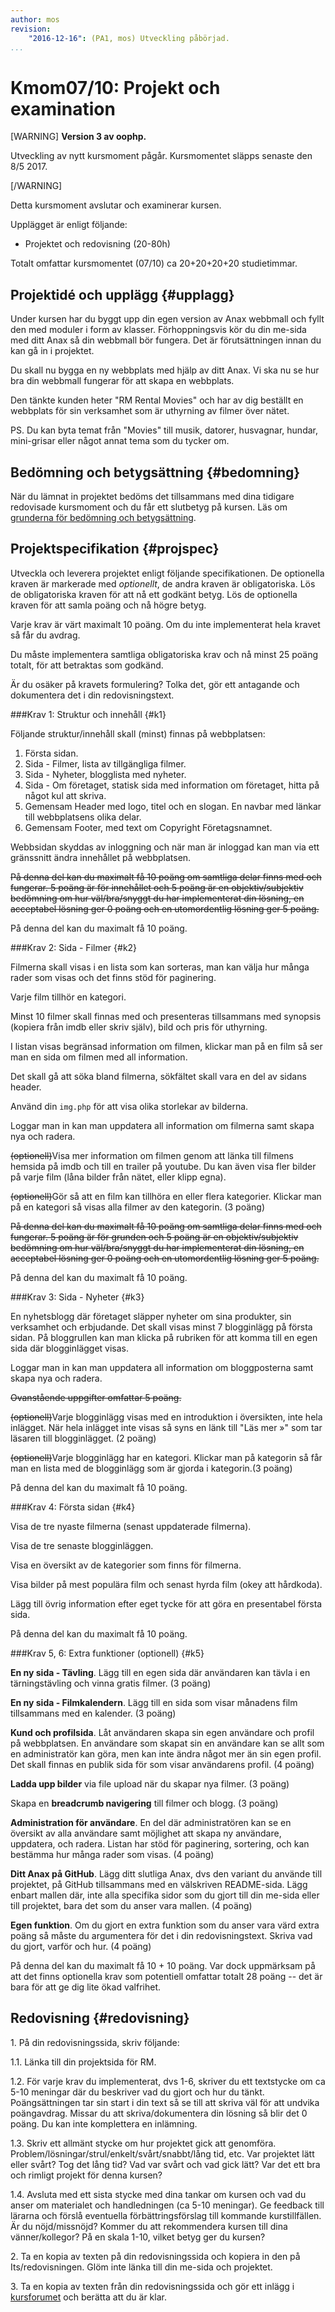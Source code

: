 ```yaml
---
author: mos
revision:
    "2016-12-16": (PA1, mos) Utveckling påbörjad.
...
```

Kmom07/10: Projekt och examination
==================================

[WARNING]
**Version 3 av oophp.**

Utveckling av nytt kursmoment pågår. Kursmomentet släpps senaste den 8/5 2017.

[/WARNING]

Detta kursmoment avslutar och examinerar kursen.

Upplägget är enligt följande:

* Projektet och redovisning (20-80h)

Totalt omfattar kursmomentet (07/10) ca 20+20+20+20 studietimmar.



Projektidé och upplägg {#upplagg}
--------------------------------------------------------------------

Under kursen har du byggt upp din egen version av Anax webbmall och fyllt den med moduler i form av klasser. Förhoppningsvis kör du din me-sida med ditt Anax så din webbmall bör fungera. Det är förutsättningen innan du kan gå in i projektet.

Du skall nu bygga en ny webbplats med hjälp av ditt Anax. Vi ska nu se hur bra din webbmall fungerar för att skapa en webbplats.


Den tänkte kunden heter "RM Rental Movies" och har av dig beställt en webbplats för sin verksamhet som är uthyrning av filmer över nätet.

PS. Du kan byta temat från "Movies" till musik, datorer, husvagnar, hundar, mini-grisar eller något annat tema som du tycker om.



<!--
1. Gör ett betalningsformulär där användaren fyller i sina uppgifter. Formuläret ska valideras på ett rimligt sätt. Man ska tex inte kunna utelämna något fält eller ange felaktiga uppgifter. I rimlig mån.
-->



Bedömning och betygsättning {#bedomning}
--------------------------------------------------------------------

När du lämnat in projektet bedöms det tillsammans med dina tidigare redovisade kursmoment och du får ett slutbetyg på kursen. Läs om [grunderna för bedömning och betygsättning](kurser/bedomning-och-betygsattning).



Projektspecifikation {#projspec}
--------------------------------------------------------------------

Utveckla och leverera projektet enligt följande specifikationen. De optionella kraven är markerade med *optionellt*, de andra kraven är obligatoriska. Lös de obligatoriska kraven för att nå ett godkänt betyg. Lös de optionella kraven för att samla poäng och nå högre betyg.

Varje krav är värt maximalt 10 poäng. Om du inte implementerat hela kravet så får du avdrag. 

Du måste implementera samtliga obligatoriska krav och nå minst 25 poäng totalt, för att betraktas som godkänd.

Är du osäker på kravets formulering? Tolka det, gör ett antagande och dokumentera det i din redovisningstext.



###Krav 1: Struktur och innehåll {#k1}

Följande struktur/innehåll skall (minst) finnas på webbplatsen:

1. Första sidan.
1. Sida - Filmer, lista av tillgängliga filmer.
1. Sida - Nyheter, blogglista med nyheter.
1. Sida - Om företaget, statisk sida med information om företaget, hitta på något kul att skriva.
1. Gemensam Header med logo, titel och en slogan. En navbar med länkar till webbplatsens olika delar.
1. Gemensam Footer, med text om Copyright Företagsnamnet.

Webbsidan skyddas av inloggning och när man är inloggad kan man via ett gränssnitt ändra innehållet på webbplatsen.

<del>På denna del kan du maximalt få 10 poäng om samtliga delar finns med och fungerar. 5 poäng är för innehållet och 5 poäng är en objektiv/subjektiv bedömning om hur väl/bra/snyggt du har implementerat din lösning, en acceptabel lösning ger 0 poäng och en utomordentlig lösning ger 5 poäng.</del>

På denna del kan du maximalt få 10 poäng.



###Krav 2: Sida - Filmer {#k2}

Filmerna skall visas i en lista som kan sorteras, man kan välja hur många rader som visas och det finns stöd för paginering. 

Varje film tillhör en kategori.

Minst 10 filmer skall finnas med och presenteras tillsammans med synopsis (kopiera från imdb eller skriv själv), bild och pris för uthyrning. 

I listan visas begränsad information om filmen, klickar man på en film så ser man en sida om filmen med all information.

Det skall gå att söka bland filmerna, sökfältet skall vara en del av sidans header.

Använd din `img.php` för att visa olika storlekar av bilderna.

Loggar man in kan man uppdatera all information om filmerna samt skapa nya och radera.

<del>(optionell)</del>Visa mer information om filmen genom att länka till filmens hemsida på imdb och till en trailer på youtube. Du kan även visa fler bilder på varje film (låna bilder från nätet, eller klipp egna).

<del>(optionell)</del>Gör så att en film kan tillhöra en eller flera kategorier. Klickar man på en kategori så visas alla filmer av den kategorin. (3 poäng)

<del>På denna del kan du maximalt få 10 poäng om samtliga delar finns med och fungerar. 5 poäng är för grunden och 5 poäng är en objektiv/subjektiv bedömning om hur väl/bra/snyggt du har implementerat din lösning, en acceptabel lösning ger 0 poäng och en utomordentlig lösning ger 5 poäng.</del>

På denna del kan du maximalt få 10 poäng.



###Krav 3: Sida - Nyheter {#k3}

En nyhetsblogg där företaget släpper nyheter om sina produkter, sin verksamhet och erbjudande. Det skall visas minst 7 blogginlägg på första sidan. På bloggrullen kan man klicka på rubriken för att komma till en egen sida där blogginlägget visas. 

Loggar man in kan man uppdatera all information om bloggposterna samt skapa nya och radera.

<del>Ovanstående uppgifter omfattar 5 poäng.</del>

<del>(optionell)</del>Varje blogginlägg visas med en introduktion i översikten, inte hela inlägget. När hela inlägget inte visas så syns en länk till "Läs mer »" som tar läsaren till blogginlägget. (2 poäng)

<del>(optionell)</del>Varje blogginlägg har en kategori. Klickar man på kategorin så får man en lista med de blogginlägg som är gjorda i kategorin.(3 poäng)

På denna del kan du maximalt få 10 poäng.



###Krav 4: Första sidan {#k4}

Visa de tre nyaste filmerna (senast uppdaterade filmerna).

Visa de tre senaste blogginläggen. 

Visa en översikt av de kategorier som finns för filmerna.

Visa bilder på mest populära film och senast hyrda film (okey att hårdkoda).

Lägg till övrig information efter eget tycke för att göra en presentabel första sida.

På denna del kan du maximalt få 10 poäng.



###Krav 5, 6: Extra funktioner (optionell) {#k5}

**En ny sida - Tävling**. Lägg till en egen sida där användaren kan tävla i en tärningstävling och vinna gratis filmer. (3 poäng)

**En ny sida - Filmkalendern**. Lägg till en sida som visar månadens film tillsammans med en kalender. (3 poäng)

**Kund och profilsida**. Låt användaren skapa sin egen användare och profil på webbplatsen. En användare som skapat sin en användare kan se allt som en administratör kan göra, men kan inte ändra något mer än sin egen profil. Det skall finnas en publik sida för som visar användarens profil. (4 poäng)

**Ladda upp bilder** via file upload när du skapar nya filmer. (3 poäng)

Skapa en **breadcrumb navigering** till filmer och blogg. (3 poäng)

**Administration för användare**. En del där administratören kan se en översikt av alla användare samt möjlighet att skapa ny användare, uppdatera, och radera. Listan har stöd för paginering, sortering, och kan bestämma hur många rader som visas. (4 poäng)

**Ditt Anax på GitHub**. Lägg ditt slutliga Anax, dvs den variant du använde till projektet, på GitHub tillsammans med en välskriven README-sida. Lägg enbart mallen där, inte alla specifika sidor som du gjort till din me-sida eller till projektet, bara det som du anser vara mallen. (4 poäng)

**Egen funktion**. Om du gjort en extra funktion som du anser vara värd extra poäng så måste du argumentera för det i din redovisningstext. Skriva vad du gjort, varför och hur. (4 poäng)

På denna del kan du maximalt få 10 + 10 poäng. Var dock uppmärksam på att det finns optionella krav som potentiell omfattar totalt 28 poäng -- det är bara för att ge dig lite ökad valfrihet. 



Redovisning {#redovisning}
--------------------------------------------------------------------

1\. På din redovisningssida, skriv följande:

1.1. Länka till din projektsida för RM.

1.2. För varje krav du implementerat, dvs 1-6, skriver du ett textstycke om ca 5-10 meningar där du beskriver vad du gjort och hur du tänkt. Poängsättningen tar sin start i din text så se till att skriva väl för att undvika poängavdrag. Missar du att skriva/dokumentera din lösning så blir det 0 poäng. Du kan inte komplettera en inlämning.

1.3. Skriv ett allmänt stycke om hur projektet gick att genomföra. Problem/lösningar/strul/enkelt/svårt/snabbt/lång tid, etc. Var projektet lätt eller svårt? Tog det lång tid? Vad var svårt och vad gick lätt? Var det ett bra och rimligt projekt för denna kursen?

1.4. Avsluta med ett sista stycke med dina tankar om kursen och vad du anser om materialet och handledningen (ca 5-10 meningar). Ge feedback till lärarna och förslå eventuella förbättringsförslag till kommande kurstillfällen. Är du nöjd/missnöjd? Kommer du att rekommendera kursen till dina vänner/kollegor? På en skala 1-10, vilket betyg ger du kursen?

2\. Ta en kopia av texten på din redovisningssida och kopiera in den på Its/redovisningen. Glöm inte länka till din me-sida och projektet. 

3\. Ta en kopia av texten från din redovisningssida och gör ett inlägg i [kursforumet](forum/utbildning/oophp) och berätta att du är klar.
